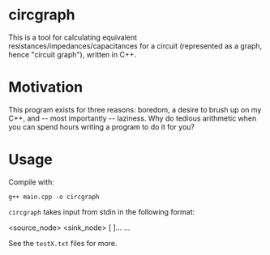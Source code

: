 # circgraph

This is a tool for calculating equivalent
resistances/impedances/capacitances for a circuit (represented as a
graph, hence "circuit graph"), written in C++.

# Motivation

This program exists for three reasons: boredom, a desire to brush up
on my C++, and -- most importantly -- laziness. Why do tedious
arithmetic when you can spend hours writing a program to do it for
you?

# Usage

Compile with:

```
g++ main.cpp -o circgraph
```

`circgraph` takes input from stdin in the following format:

<source_node> <sink_node>
<node1> [<neighbor1> <resistance2>]...
<node2>
...
<noden>

See the `testX.txt` files for more.
